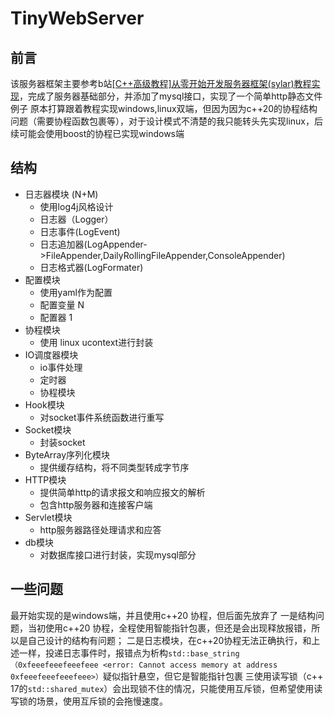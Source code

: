 # TinyWebServer

## 前言
该服务器框架主要参考b站[[C++高级教程]从零开始开发服务器框架(sylar)教程实现](https://www.bilibili.com/video/BV184411s7qF/?spm_id_from=333.337.search-card.all.click)，完成了服务器基础部分，并添加了mysql接口，实现了一个简单http静态文件例子
原本打算跟着教程实现windows,linux双端，但因为因为c++20的协程结构问题（需要协程函数包裹等），对于设计模式不清楚的我只能转头先实现linux，后续可能会使用boost的协程已实现windows端

## 结构

- 日志器模块 (N+M)
  - 使用log4j风格设计
  - 日志器（Logger）
  - 日志事件(LogEvent)
  - 日志追加器(LogAppender->FileAppender,DailyRollingFileAppender,ConsoleAppender)
  - 日志格式器(LogFormater)
- 配置模块
  - 使用yaml作为配置
  - 配置变量 N
  - 配置器 1
- 协程模块
  - 使用 linux ucontext进行封装
- IO调度器模块
  - io事件处理
  - 定时器
  - 协程模块
- Hook模块
  - 对socket事件系统函数进行重写
- Socket模块
  - 封装socket
- ByteArray序列化模块
  - 提供缓存结构，将不同类型转成字节序
- HTTP模块
  - 提供简单http的请求报文和响应报文的解析
  - 包含http服务器和连接客户端
- Servlet模块
  - http服务器路径处理请求和应答
- db模块
  - 对数据库接口进行封装，实现mysql部分

## 一些问题

最开始实现的是windows端，并且使用c++20 协程，但后面先放弃了
一是结构问题，当初使用c++20 协程，全程使用智能指针包裹，但还是会出现释放报错，所以是自己设计的结构有问题；
二是日志模块，在c++20协程无法正确执行，和上述一样，投递日志事件时，报错点为析构`std::base_string （0xfeeefeeefeeefeee <error: Cannot access memory at address 0xfeeefeeefeeefeee>）`疑似指针悬空，但它是智能指针包裹
三使用读写锁（c++ 17的`std::shared_mutex`）会出现锁不住的情况，只能使用互斥锁，但希望使用读写锁的场景，使用互斥锁的会拖慢速度。


